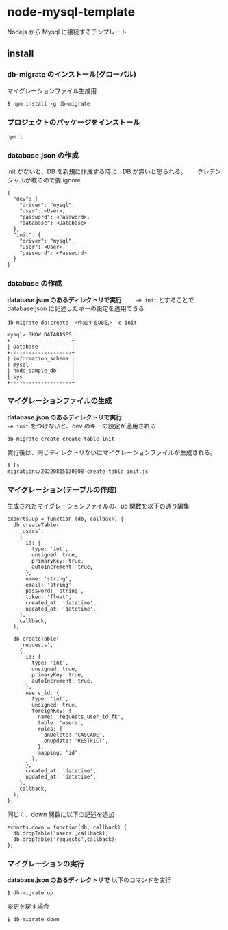 # node-mysql-template

Nodejs から Mysql に接続するテンプレート

## install

### db-migrate のインストール(グローバル)

マイグレーションファイル生成用

```
$ npm install -g db-migrate
```

### プロジェクトのパッケージをインストール

```
npm i
```

### database.json の作成

init がないと、DB を新規に作成する時に、DB が無いと怒られる。　　
クレデンシャルが載るので要 ignore

```
{
  "dev": {
    "driver": "mysql",
    "user": <User>,
    "password": <Password>,
    "database": <Database>
  },
  "init": {
    "driver": "mysql",
    "user": <User>,
    "password": <Password>
  }
}

```

### database の作成

**database.json のあるディレクトリで実行**　　
`-e init` とすることで database.json に記述したキーの設定を適用できる

```
db-migrate db:create  <作成するDB名> -e init
```

```
mysql> SHOW DATABASES;
+--------------------+
| Database           |
+--------------------+
| information_schema |
| mysql              |
| node_sample_db     |
| sys                |
+--------------------+
```

### マイグレーションファイルの生成

**database.json のあるディレクトリで実行**  
`-e init` をつけないと、dev のキーの設定が適用される

```
db-migrate create create-table-init
```

実行後は、同じディレクトリないにマイグレーションファイルが生成される。

```
$ ls
migrations/20220815130908-create-table-init.js
```

### マイグレーション(テーブルの作成)

生成されたマイグレーションファイルの、up 関数を以下の通り編集

```
exports.up = function (db, callback) {
  db.createTable(
    'users',
    {
      id: {
        type: 'int',
        unsigned: true,
        primaryKey: true,
        autoIncrement: true,
      },
      name: 'string',
      email: 'string',
      password: 'string',
      token: 'float',
      created_at: 'datetime',
      updated_at: 'datetime',
    },
    callback,
  );

  db.createTable(
    'requests',
    {
      id: {
        type: 'int',
        unsigned: true,
        primaryKey: true,
        autoIncrement: true,
      },
      users_id: {
        type: 'int',
        unsigned: true,
        foreignKey: {
          name: 'requests_user_id_fk',
          table: 'users',
          rules: {
            onDelete: 'CASCADE',
            onUpdate: 'RESTRICT',
          },
          mapping: 'id',
        },
      },
      created_at: 'datetime',
      updated_at: 'datetime',
    },
    callback,
  );
};
```

同じく、down 関数に以下の記述を追加

```
exports.down = function(db, callback) {
  db.dropTable('users',callback);
  db.dropTable('requests',callback);
};
```

### マイグレーションの実行

**database.json のあるディレクトリで** 以下のコマンドを実行

```
$ db-migrate up
```

変更を戻す場合

```
$ db-migrate down
```
